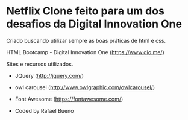 # Netflix Clone feito para um dos desafios da Digital Innovation One

Criado buscando utilizar sempre as boas práticas de html e css.

HTML Bootcamp - Digital Innovation One (https://www.dio.me/)

Sites e recursos utilizados.

- JQuery (http://jquery.com/)

- owl carousel (http://www.owlgraphic.com/owlcarousel/)

- Font Awesome (https://fontawesome.com/)

- Coded by Rafael Bueno
